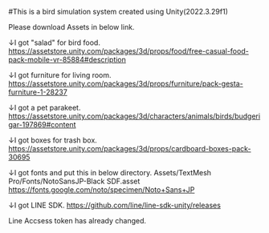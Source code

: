 #This is a bird simulation system created using Unity(2022.3.29f1)

Please download Assets in below link.

↓I got "salad" for bird food.
https://assetstore.unity.com/packages/3d/props/food/free-casual-food-pack-mobile-vr-85884#description

↓I got furniture for living room.
https://assetstore.unity.com/packages/3d/props/furniture/pack-gesta-furniture-1-28237

↓I got a pet parakeet.
https://assetstore.unity.com/packages/3d/characters/animals/birds/budgerigar-197869#content

↓I got boxes for trash box.
https://assetstore.unity.com/packages/3d/props/cardboard-boxes-pack-30695

↓I got fonts and put this in below directory.
Assets/TextMesh Pro/Fonts/NotoSansJP-Black SDF.asset
https://fonts.google.com/noto/specimen/Noto+Sans+JP

↓I got LINE SDK.
https://github.com/line/line-sdk-unity/releases

Line Accsess token has already changed.
